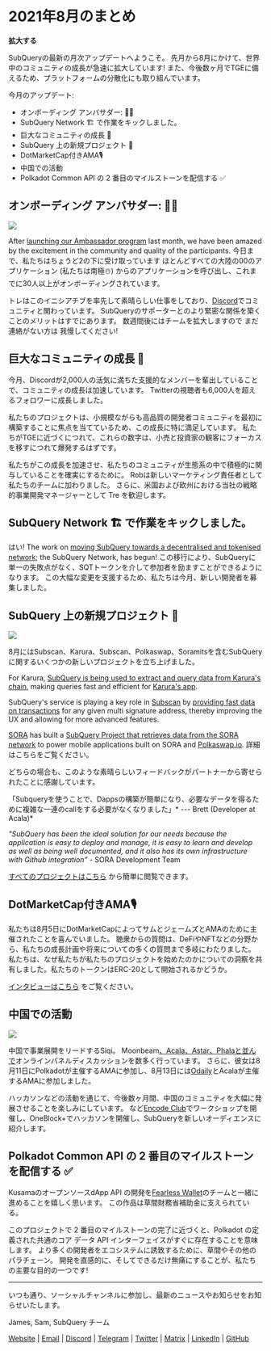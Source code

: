 # 2021年8月のまとめ

**拡大する**

SubQueryの最新の月次アップデートへようこそ。 先月から8月にかけて、世界中のコミュニティの成長が急速に拡大しています! また、今後数ヶ月でTGEに備えるため、プラットフォームの分散化にも取り組んでいます。

今月のアップデート:

- オンボーディング アンバサダー: 👩‍💼
- SubQuery Network 🏗 で作業をキックしました。
- 巨大なコミュニティの成長 🚀
- SubQuery 上の新規プロジェクト 🤝
- DotMarketCap付きAMA🎙
- 中国での活動
- Polkadot Common API の 2 番目のマイルストーンを配信する ✅

## オンボーディング アンバサダー: 👩‍💼

![](https://miro.com/medium.com/max/1400/0*_nOcsPjhQxta_FPH)

After [launching our Ambassador program](../blogs/20210713-Introducing-the-SubQuery-Ambassador-Program.md) last month, we have been amazed by the excitement in the community and quality of the participants. 今日まで、私たちはちょうど2の下に受け取っています ほとんどすべての大陸の00のアプリケーション (私たちは南極☃️) からのアプリケーションを呼び出し、これまでに30人以上がオンボーディングされています。

トレはこのイニシアチブを率先して素晴らしい仕事をしており、[Discord](https://discord.com/invite/78zg8aBSMG)でコミュニティと関わっています。 SubQueryのサポーターとのより緊密な関係を築くことのメリットはすでにあります。 数週間後にはチームを拡大しますので まだ連絡がない方は 我慢してください!

## 巨大なコミュニティの成長 🚀

今月、Discordが2,000人の活気に満ちた支援的なメンバーを輩出していることで、コミュニティの成長は加速しています。 Twitterの視聴者も6,000人を超えるフォロワーに成長しました。

私たちのプロジェクトは、小規模ながらも高品質の開発者コミュニティを最初に構築することに焦点を当てているため、この成長に特に満足しています。 私たちがTGEに近づくにつれて、これらの数字は、小売と投資家の観客にフォーカスを移すにつれて爆発するはずです。

私たちがこの成長を加速させ、私たちのコミュニティが生態系の中で積極的に関与していることを確実にするために。 Robは新しいマーケティング責任者として私たちのチームに加わりました。 さらに、米国および欧州における当社の戦略的事業開発マネージャーとして Tre を歓迎します。

## SubQuery Network 🏗 で作業をキックしました。

はい! The work on [moving SubQuery towards a decentralised and tokenised network](../blogs/20210614-Introducing-SubQuery-Network-The-Next-Big-Step-Towards-our-Decentralised-Future.md); the SubQuery Network, has begun! この移行により、SubQueryに単一の失敗点がなく、SQTトークンを介して参加者を励ますことができるようになります。 この大幅な変更を支援するため、私たちは今月、新しい開発者を募集しました。

## SubQuery 上の新規プロジェクト 🤝

![](https://miro.medium.com/max/4800/1*yUruZPSKP_0BA6mA72P8xg.gif)

8月にはSubscan、Karura、Subscan、Polkaswap、Soramitsを含むSubQueryに関するいくつかの新しいプロジェクトを立ち上げました。

For Karura, [SubQuery is being used to extract and query data from Karura's chain](../customer_announcements/20210819-Karura-Integrates-with-SubQuery-to-Aggregate-and-Serve-DeFi-Data-to-Kusama-Builders.md), making queries fast and efficient for [Karura's app](https://apps.karura.network/).

SubQuery's service is playing a key role in [Subscan](https://www.subscan.io/) by [providing fast data on transactions](../customer_announcements/20210901-Subscans-Multi-Signature-Tool.md) for any given multi signature address, thereby improving the UX and allowing for more advanced features.

[SORA](https://sora.org/) has built a [SubQuery Project that retrieves data from the SORA network](../customer_announcements/20210825-SORA-Integrates-SubQuery-to-Provide-Data-to-the-SORA-Network.md) to power mobile applications built on SORA and [Polkaswap.io](http://polkaswap.io/). 詳細はこちらをご覧ください。

どちらの場合も、このような素晴らしいフィードバックがパートナーから寄せられたことに感謝しています。

「Subqueryを使うことで、Dappsの構築が簡単になり、必要なデータを得るために複雑な一連のcallをする必要がなくなりました」* --- Brett (Developer at Acala)*

_"SubQuery has been the ideal solution for our needs because the application is easy to deploy and manage, it is easy to learn and develop as well as being well documented, and it also has its own infrastructure with Github integration"_ - SORA Development Team

[すべてのプロジェクトはこちら](https://explorer.subquery.network/) から簡単に閲覧できます。

## DotMarketCap付きAMA🎙

私たちは8月5日にDotMarketCapによってサムとジェームズとAMAのために主催されたことを喜んでいました。 聴衆からの質問は、DeFiやNFTなどの分野から、私たちの成長計画や将来についての多くの質問まで多岐にわたりました。 私たちは、なぜ私たちが私たちのプロジェクトを始めたのかについての洞察を共有しました。私たちのトークンはERC-20として開始されるかどうか。

[インタビューはこちら](https://dotmarketcap.com/blog-detail/288/ama30-recap-polkawarriors-x-subquery) をご覧ください。

## 中国での活動

![](https://miro.medium.com/max/1400/0*A5oqsryFRbGX0MDx)

中国で事業展開をリードするSiqi。 Moonbeam[、Acala、Astar、Phalaと並んで](https://twitter.com/SubQueryNetwork/status/1425293137103122432/photo/1)オンラインパネルディスカッションを数多く行っています。 さらに、彼女は8月11日にPolkadotが主催するAMAに参加し、8月13日には[Odaily](http://www.odaily.com/)とAcalaが主催するAMAに参加しました。

ハッカソンなどの活動を通じて、今後数ヶ月間、中国のコミュニティを大幅に発展させることを楽しみにしています。 など[Encode Club](https://www.eventbrite.co.uk/e/polkadot-hackathon-subquery-workshop-tickets-167321106935?aff=ebdsoporgprofile)でワークショップを開催し、OneBlock+でハッカソンを開催し、SubQueryを新しいオーディエンスに紹介します。

## Polkadot Common API の 2 番目のマイルストーンを配信する ✅

KusamaのオープンソースdApp API </a>の開発を[Fearless Wallet](https://fearlesswallet.io/)のチームと一緒に進めることを嬉しく思います。 この作品は草間財務省補助金に支えられている。

このプロジェクトで 2 番目のマイルストーンの完了に近づくと、Polkadot の定義された共通のコア データ API インターフェイスがすぐに存在することを意味します。 より多くの開発者をエコシステムに誘致するために、草間やその他のパラチェーン。 開発を直感的に、そしてできるだけ無痛にすることが、私たちの主要な目的の一つです!

---

いつも通り、ソーシャルチャンネルに参加し、最新のニュースやお知らせをお知らせいたします。

James, Sam, SubQuery チーム

[Website](https://subquery.network/) | [Email](mailto:hello@subquery.network) | [Discord](https://discord.com/invite/78zg8aBSMG) | [Telegram](https://t.me/subquerynetwork) | [Twitter](https://twitter.com/subquerynetwork) | [Matrix](https://matrix.to/#/#subquery:matrix.org) | [LinkedIn](https://www.linkedin.com/company/subquery) | [GitHub](https://www.youtube.com/channel/UCi1a6NUUjegcLHDFLr7CqLw)
